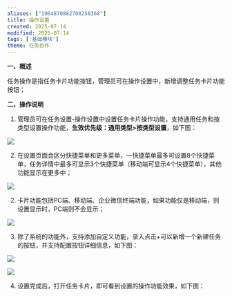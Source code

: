 ```yaml
---
aliases: ["1964870882708258368"]
title: 操作设置
created: 2025-07-14
modified: 2025-07-14
tags: ['基础模块']
theme: 任务协作
---
```


**一、概述**

任务操作是指任务卡片功能按钮，管理员可在操作设置中，新增调整任务卡片功能按钮；

**二、操作说明**

1. 管理员可在任务设置-操作设置中设置任务卡片操作功能，支持通用任务和按类型设置操作功能，**生效优先级：通用类型>按类型设置**，如下图：

![](https://myhelpdoc.oss-cn-heyuan.aliyuncs.com/mdimages/d14b999577e9a54e0a3312bb7634afe4.jpg)

2. 在设置页面会区分快捷菜单和更多菜单，一快捷菜单最多可设置8个快捷菜单，任务详情中最多可显示3个快捷菜单（移动端可显示4个快捷菜单），其他功能显示在更多中；

![](https://myhelpdoc.oss-cn-heyuan.aliyuncs.com/mdimages/bb1c993ab0d7d65970e62dcd08520107.jpg)

2. 卡片功能包括PC端、移动端、企业微信终端功能，如果功能仅是移动端，则设置显示时，PC端则不会显示；

![](https://myhelpdoc.oss-cn-heyuan.aliyuncs.com/mdimages/a015f70555149c9de09295916f454c9d.jpg)

3. 除了系统的功能外，支持添加自定义功能，录入点击+可以新增一个新建任务的按钮，并支持配置按钮详细信息，如下图：

![](https://myhelpdoc.oss-cn-heyuan.aliyuncs.com/mdimages/eb861a5a92acc10792cb031e74b39e9d.jpg)

![](https://myhelpdoc.oss-cn-heyuan.aliyuncs.com/mdimages/aa5e4461b10fa642f84287885936a5f7.jpg)

4. 设置完成后，打开任务卡片，即可看到设置的操作功能效果，如下图：

